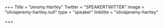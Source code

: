 +++
Title = "Jeremy Hartley"
Twitter = "SPEAKERTWITTER"
image = "silviajeremy-hartley.null"
type = "speaker"
linktitle = "silviajeremy-hartley"

+++


